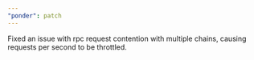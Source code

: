 ```yaml
---
"ponder": patch
---
```


Fixed an issue with rpc request contention with multiple chains, causing requests per second to be throttled. 
